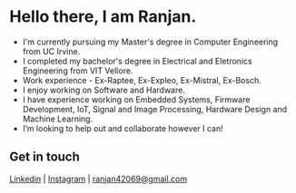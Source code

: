 # Hello there, I am Ranjan. 
-  I'm currently pursuing my Master's degree in Computer Engineering from UC Irvine.
-  I completed my bachelor's degree in Electrical and Eletronics Engineering from VIT Vellore.
-  Work experience - Ex-Raptee, Ex-Expleo, Ex-Mistral, Ex-Bosch.
-  I enjoy working on Software and Hardware.
-  I have experience working on Embedded Systems, Firmware Development, IoT, Signal and Image Processing, Hardware Design and Machine Learning.
-  I’m looking to help out and collaborate however I can!

## Get in touch
[Linkedin](https://www.linkedin.com/in/sranjan27/) | [Instagram](https://www.instagram.com/ranjanfun69/) | ranjan42069@gmail.com

<!---
ranfun/ranfun is a ✨ special ✨ repository because its `README.md` (this file) appears on your GitHub profile.
You can click the Preview link to take a look at your changes.
--->
